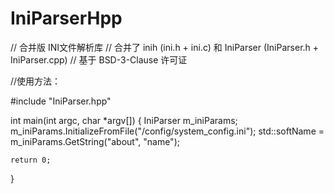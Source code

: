 # IniParserHpp
// 合并版 INI文件解析库 
// 合并了 inih (ini.h + ini.c) 和 IniParser (IniParser.h + IniParser.cpp) 
// 基于 BSD-3-Clause 许可证

//使用方法：

#include "IniParser.hpp"

int main(int argc, char *argv[])
{ 
    IniParser m_iniParams;
    m_iniParams.InitializeFromFile("/config/system_config.ini");
    std::softName = m_iniParams.GetString("about", "name");
    
    return 0;
}


